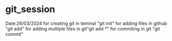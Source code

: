 # git_session
Date:26/03/2024
for creating git in teminal "git init"
for adding files in github "git add<filename>"
for adding multiple files in git"git add *"
for commiting in git "git commit"
